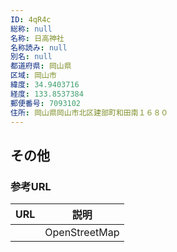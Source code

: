 ```yaml
---
ID: 4qR4c
総称: null
名称: 日高神社
名称読み: null
別名: null
都道府県: 岡山県
区域: 岡山市
緯度: 34.9403716
経度: 133.8537384
郵便番号: 7093102
住所: 岡山県岡山市北区建部町和田南１６８０
---
```


## その他

### 参考URL

| URL | 説明          |
| --- | ------------- |
|     | OpenStreetMap |
